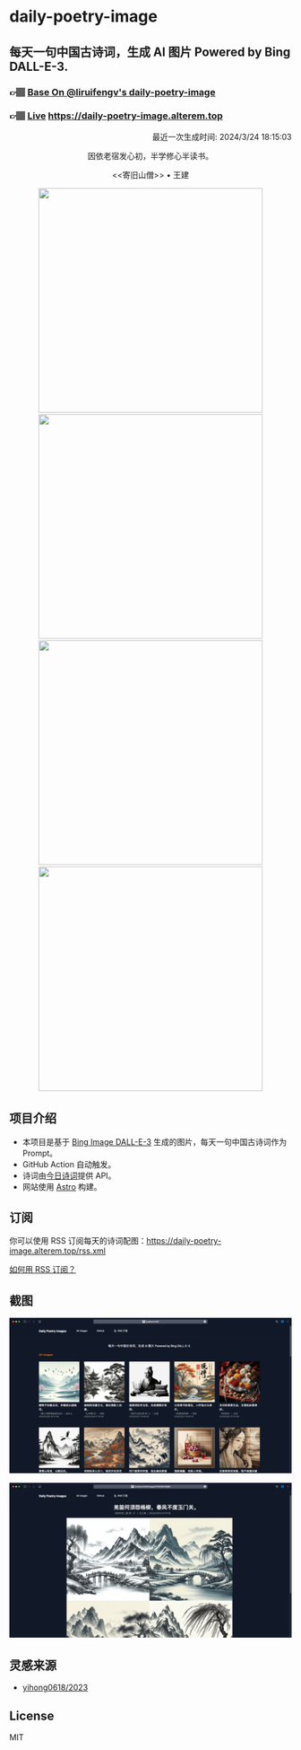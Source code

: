 
# daily-poetry-image

## 每天一句中国古诗词，生成 AI 图片 Powered by Bing DALL-E-3.

### 👉🏽 [Base On @liruifengv's daily-poetry-image](https://github.com/liruifengv/daily-poetry-image)

### 👉🏽 [Live](https://daily-poetry-image.alterem.top/) https://daily-poetry-image.alterem.top

<p align="right">
  最近一次生成时间: 2024/3/24 18:15:03
</p>
<p align="center">
因依老宿发心初，半学修心半读书。
</p>
<p align="center">
<<寄旧山僧>> • 王建
</p>
<p align="center">
<img src="https://tse1.mm.bing.net/th/id/OIG4.HFlG1VR6T0BNe5KcS5F9" height="400" width="400" />
<img src="https://tse4.mm.bing.net/th/id/OIG4.uUO5uNS0ac2sXmiPjY7O" height="400" width="400" />
<img src="https://tse4.mm.bing.net/th/id/OIG4.spxXkZ2ObNh11a9g.fPD" height="400" width="400" />
<img src="https://tse4.mm.bing.net/th/id/OIG4.nNFDbSXJI6HsIY1RqM33" height="400" width="400" />
</p>

## 项目介绍

-   本项目是基于 [Bing Image DALL-E-3](https://www.bing.com/images/create) 生成的图片，每天一句中国古诗词作为 Prompt。
-   GitHub Action 自动触发。
-   诗词由[今日诗词](https://www.jinrishici.com/)提供 API。
-   网站使用 [Astro](https://astro.build) 构建。

## 订阅

你可以使用 RSS 订阅每天的诗词配图：https://daily-poetry-image.alterem.top/rss.xml

[如何用 RSS 订阅？](https://zhuanlan.zhihu.com/p/55026716)

## 截图

![图片列表](./screenshots/Snipaste_2023-12-28_21-00-26.png)

![图片详情](./screenshots/Snipaste_2023-12-28_21-00-53.png)

## 灵感来源

-   [yihong0618/2023](https://github.com/yihong0618/2023)

## License

MIT

